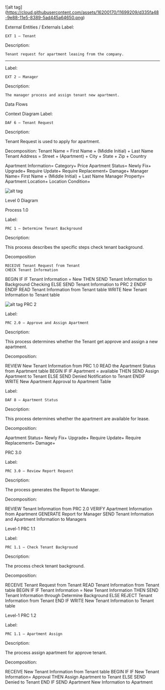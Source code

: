 
![alt tag] (https://cloud.githubusercontent.com/assets/16200170/11699209/d335fa48-9e88-11e5-8389-5ad445a64650.png)

External Entities / Externals
Label:

	EXT 1 – Tenant

Description:

	Tenant request for apartment leasing from the company.
________________________________________
Label:

	EXT 2 – Manager

Description:

	The manager process and assign tenant new apartment.

Data Flows
  
Context Diagram
Label:

	DAF 6 – Tenant Request

Description:

Tenant Request is used to apply for apartment.

Decomposition:
Tenant Name =
	First Name +
	(Middle Initial) +
	Last Name
Tenant Address =
	Street + 
	(Apartment) +
	City +
	State +
	Zip +
	Country

Apartment Information=
Category+
Price
Apartment Status=
Newly Fix+
	Upgrade+
	Require Update+
	Require Replacement+
	Damage+
Manager Name=
	First Name +
	(Middle Initial) +
	Last Name
Manager Property=
	Apartment Location+
	Location Condition+
	
![alt tag](https://cloud.githubusercontent.com/assets/16200170/11699237/05c919fe-9e89-11e5-88d0-846535d1696f.png)



Level 0 Diagram


Process 1.0

Label:

	PRC 1 – Determine Tenant Background

Description:

This process describes the specific steps check tenant background.

Decomposition

	RECEIVE Tenant Request from Tenant
	CHECK Tenant Information 
BEGIN IF 
IF Tenant Information = New
	THEN 
SEND Tenant Information to Background Checking
		ELSE
			SEND Tenant Information to PRC 2
		ENDIF
	ENDIF
	READ Tenant Information from Tenant table
	WRITE New Tenant Information to Tenant table
	


![alt tag](https://cloud.githubusercontent.com/assets/16200170/11699250/13e5ca82-9e89-11e5-94ee-99f5e919403f.png)
PRC 2

Label:

	PRC 2.0 – Approve and Assign Apartment

Description:

This process determines whether the Tenant get approve and assign a new apartment.

Decomposition:

REVIEW New Tenant Information from PRC 1.0
READ the Apartment Status from Apartment table
BEGIN IF
	IF 
Apartment = available
	THEN
		SEND Assign Apartment to Tenant	
	ELSE
		SEND Denied Notification to Tenant
ENDIF
WRITE New Apartment Approval to Apartment Table
	

Label:

	DAF 8 – Apartment Status	

Description:

This process determines whether the apartment are available for lease.

Decomposition:

Apartment Status=
Newly Fix+
	Upgrade+
	Require Update+
	Require Replacement+
	Damage+
	


PRC 3.0

Label:

	PRC 3.0 – Review Report Request

Description:

The process generates the Report to Manager.

Decomposition:

REVIEW Tenant Information from PRC 2.0 
VERIFY Apartment Information from Apartment
GENERATE Report for Manager
	SEND Tenant Information and Apartment Information to Managers
	


 


Level-1 PRC 1.1

Label:

	PRC 1.1 – Check Tenant Background

Description:

The process check tenant background.

Decomposition:

RECEIVE Tenant Request from Tenant
	READ Tenant Information from Tenant table
	BEGIN IF
		IF Tenant Information = New Tenant Information
		THEN SEND Tenant Information through Determine Background
		ELSE REJECT Tenant Information from Tenant
END IF
WRITE New Tenant Information to Tenant table


	
 


Level-1 PRC 1.2

Label:

	PRC 1.1 – Apartment Assign

Description:

The process assign apartment for approve tenant.

Decomposition:

RECEIVE New Tenant Information from Tenant table
BEGIN IF
		IF New Tenant Information= Approval
		THEN Assign Apartment to Tenant
		ELSE SEND Denied to Tenant
END IF
SEND Apartment New Information to Apartment
